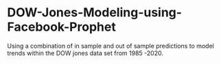 # DOW-Jones-Modeling-using-Facebook-Prophet
Using a combination of in sample and out of sample predictions to model trends within the DOW jones data set from 1985 -2020. 
